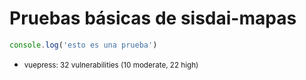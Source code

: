 # Pruebas básicas de sisdai-mapas

<prueba />

```javascript
console.log('esto es una prueba')
```

- <small>vuepress: 32 vulnerabilities (10 moderate, 22 high)</small>
